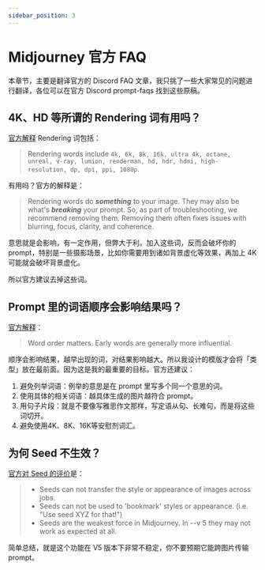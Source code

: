 ```yaml
---
sidebar_position: 3
---
```


# Midjourney 官方 FAQ

本章节，主要是翻译官方的 Discord FAQ 文章，我只挑了一些大家常见的问题进行翻译，各位可以在官方 Discord prompt-faqs 找到这些原稿。


## 4K、HD 等所谓的 Rendering 词有用吗？

[官方解释](https://discord.com/channels/662267976984297473/1029786943141191700) Rendering 词包括：

> Rendering words include `4k, 6k, 8k, 16k, ultra 4k, octane, unreal, v-ray, lumion, renderman, hd, hdr, hdmi, high-resolution, dp, dpi, ppi, 1080p`.

有用吗？官方的解释是：

> Rendering words do ***something*** to your image. They may also be what's ***breaking*** your prompt. So, as part of troubleshooting, we recommend removing them. Removing them often fixes issues with blurring, focus, clarity, and coherence.

意思就是会影响，有一定作用，但弊大于利。加入这些词，反而会破坏你的 prompt，特别是一些摄影场景，比如你需要用到诸如背景虚化等效果，再加上 4K 可能就会破坏背景虚化。

所以官方建议去掉这些词。

## Prompt 里的词语顺序会影响结果吗？

[官方解释](https://discord.com/channels/662267976984297473/1020572050898813029)：
> Word order matters. Early words are generally more influential.

顺序会影响结果，越早出现的词，对结果影响越大。所以我设计的模版才会将「类型」放在最前面。因为这是我的最重要的目标。官方还建议：

1. 避免列举词语：例举的意思是在 prompt 里写多个同一个意思的词。
2. 使用具体的相关词语：越具体生成的图片越符合 prompt。
3. 用句子片段：就是不要像写雅思作文那样，写定语从句、长难句，而是将这些词切开。
4. 避免使用4K、8K、16K等安慰剂词汇。

## 为何 Seed 不生效？

[官方对 Seed 的评价](https://discord.com/channels/662267976984297473/1017917091606712430/threads/1022698154170253363)是：

> - Seeds can not transfer the style or appearance of images across jobs.
> - Seeds can not be used to 'bookmark' styles or appearance. (i.e. "Use seed XYZ for that!")
> - Seeds are the weakest force in Midjourney. In --v 5 they may not work as expected at all.

简单总结，就是这个功能在 V5 版本下非常不稳定，你不要预期它能跨图片传输 prompt。

